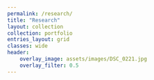 ```yaml
---
permalink: /research/
title: "Research"
layout: collection
collection: portfolio
entries_layout: grid
classes: wide
header:
    overlay_image: assets/images/DSC_0221.jpg
    overlay_filter: 0.5
---
```


